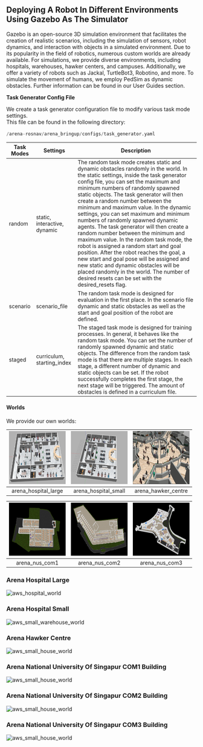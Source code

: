 ## Deploying A Robot In Different Environments Using Gazebo As The Simulator

Gazebo is an open-source 3D simulation environment that facilitates the creation of realistic scenarios, including the simulation of sensors, robot dynamics, and interaction with objects in a simulated environment. Due to its popularity in the field of robotics, numerous custom worlds are already available. For simulations, we provide diverse environments, including hospitals, warehouses, hawker centers, and campuses. Additionally, we offer a variety of robots such as Jackal, TurtleBot3, Robotino, and more. To simulate the movement of humans, we employ PedSim as dynamic obstacles. Further information can be found in our User Guides section.

**Task Generator Config File**

We create a task generator configuration file to modify various task mode settings.   
This file can be found in the following directory:

```python
/arena-rosnav/arena_bringup/configs/task_generator.yaml
```

| Task Modes  | Settings        | Description      |
|----------   |----------       |----------        |
| random      | static, interactive, dynamic       | The random task mode creates static and dynamic obstacles randomly in the world. In the static settings, inside the task generator config file, you can set the maximum and minimum numbers of randomly spawned static objects. The task generator will then create a random number between the minimum and maximum value. In the dynamic settings, you can set maximum and minimum numbers of randomly spawned dynamic agents. The task generator will then create a random number between the minimum and maximum value. In the random task mode, the robot is assigned a random start and goal position. After the robot reaches the goal, a new start and goal pose will be assigned and new static and dynamic obstacles will be placed randomly in the world. The number of desired resets can be set with the desired_resets flag. |
| scenario    | scenario_file                      | The random task mode is designed for evaluation in the first place. In the scenario file dynamic and static obstacles as well as the start and goal position of the robot are defined.                                                                              |
| staged      | curriculum, starting_index         | The staged task mode is designed for training processes. In general, it behaves like the random task mode. You can set the number of randomly spawned dynamic and static objects. The difference from the random task mode is that there are multiple stages. In each stage, a different number of dynamic and static objects can be set. If the robot successfully completes the first stage, the next stage will be triggered. The amount of obstacles is defined in a curriculum file. |

#### Worlds

We provide our own worlds:

| <img width="150" height="140" src="images/arena_hospital_large.png"> | <img width="150" height="140" src="images/arena_hospital_small.png"> | <img width="150" height="140" src="images/arena_hawker_centre_1.png"> | 
| :--------------------------------------------------------------: | :---------------------------------------------------------------------: | :--------------------------------------------------------------------: | 
|                           arena_hospital_large                            |                           arena_hospital_small                            |                           arena_hawker_centre                            |            

| <img width="150" height="140" src="images/COM1_1.png"> | <img width="150" height="140" src="images/COM2_1.png"> | <img width="150" height="140" src="images/COM3_1.png"> | 
| :-------------------------------------------------------------: | :---------------------------------------------------------: | :---------------------------------------------------------------: |
|                           arena_nus_com1                           |                     arena_nus_com2                      |                            arena_nus_com3                            |                       

### Arena Hospital Large

<link rel="stylesheet" href="https://cdnjs.cloudflare.com/ajax/libs/clipboard.js/2.0.8/clipboard.min.css">

![aws_hospital_world](gifs/./arena_hospital_large.gif)



### Arena Hospital Small

<link rel="stylesheet" href="https://cdnjs.cloudflare.com/ajax/libs/clipboard.js/2.0.8/clipboard.min.css">

![aws_small_warehouse_world](gifs/./arena_hospital_small.gif)



### Arena Hawker Centre

<link rel="stylesheet" href="https://cdnjs.cloudflare.com/ajax/libs/clipboard.js/2.0.8/clipboard.min.css">

![aws_small_house_world](gifs/./arena_hawker_centre_1.gif)



### Arena National University Of Singapur COM1 Building

<link rel="stylesheet" href="https://cdnjs.cloudflare.com/ajax/libs/clipboard.js/2.0.8/clipboard.min.css">

![aws_small_house_world](gifs/./arena_nus_com1.gif)

### Arena National University Of Singapur COM2 Building

<link rel="stylesheet" href="https://cdnjs.cloudflare.com/ajax/libs/clipboard.js/2.0.8/clipboard.min.css">

![aws_small_house_world](gifs/./arena_nus_com2.gif)

### Arena National University Of Singapur COM3 Building

<link rel="stylesheet" href="https://cdnjs.cloudflare.com/ajax/libs/clipboard.js/2.0.8/clipboard.min.css">

![aws_small_house_world](gifs/./arena_nus_com3.gif)
